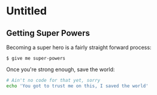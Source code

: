 # Untitled

## Getting Super Powers

Becoming a super hero is a fairly straight forward process:

```
$ give me super-powers
```

Once you're strong enough, save the world:


```bash
# Ain't no code for that yet, sorry
echo 'You got to trust me on this, I saved the world'
```





